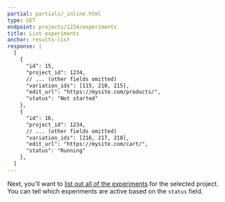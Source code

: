 ```yaml
---
partial: partials/_inline.html
type: GET
endpoint: projects/1234/experiments
title: List experiments
anchor: results-list
response: |
  [
    {
      "id": 15,
      "project_id": 1234,
      // ... (other fields omitted)
      "variation_ids": [115, 210, 215],
      "edit_url": "https://mysite.com/products/",
      "status": "Not started"
    },
    {
      "id": 16,
      "project_id": 1234,
      // ... (other fields omitted)
      "variation_ids": [216, 217, 218],
      "edit_url": "https://mysite.com/cart/",
      "status": "Running"
    },
  ]
---
```


Next, you'll want to [list out all of the experiments](/rest/reference/index.html#list-experiments) for the selected project.  You can tell which experiments are active based on the `status` field.
